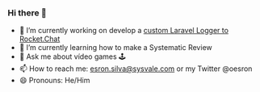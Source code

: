 ### Hi there 👋

- 🔭 I’m currently working on develop a [custom Laravel Logger to Rocket.Chat](https://github.com/Sysvale/rocketchat-monolog-handler)
- 🌱 I’m currently learning how to make a Systematic Review
- 💬 Ask me about vídeo games :joystick:
- 📫 How to reach me: esron.silva@sysvale.com or my Twitter @oesron
- 😄 Pronouns: He/Him

<!--
**esron/esron** is a ✨ _special_ ✨ repository because its `README.md` (this file) appears on your GitHub profile.

Here are some ideas to get you started:

- 🔭 I’m currently working on ...
- 🌱 I’m currently learning ...
- 👯 I’m looking to collaborate on ...
- 🤔 I’m looking for help with ...
- 💬 Ask me about ...
- 📫 How to reach me: ...
- 😄 Pronouns: ...
- ⚡ Fun fact: ...
-->
